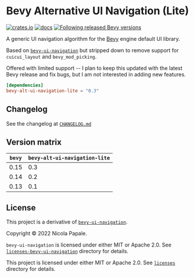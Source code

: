 # Bevy Alternative UI Navigation (Lite)

[![crates.io](https://img.shields.io/crates/v/bevy-alt-ui-navigation-lite.svg)](https://crates.io/crates/bevy-alt-ui-navigation-lite)
[![docs](https://docs.rs/bevy-alt-ui-navigation-lite/badge.svg)](https://docs.rs/bevy-alt-ui-navigation-lite)
[![Following released Bevy versions](https://img.shields.io/badge/Bevy%20tracking-released%20version-lightblue)](https://bevyengine.org/learn/book/plugin-development/#main-branch-tracking)

A generic UI navigation algorithm for the
[Bevy](https://github.com/bevyengine/bevy) engine default UI library.

Based on [`bevy-ui-navigation`](https://github.com/nicopap) but stripped down to remove support for `cuicui_layout` and `bevy_mod_picking`.

Offered with limited support -- I plan to keep this updated with the latest Bevy release and fix bugs, but I am not interested in adding new features.

```toml
[dependencies]
bevy-alt-ui-navigation-lite = "0.3"
```

## Changelog

See the changelog at [`CHANGELOG.md`](./CHANGELOG.md)

## Version matrix

| `bevy` | `bevy-alt-ui-navigation-lite` |
|------|------|
| 0.15 | 0.3  |
| 0.14 | 0.2  |
| 0.13 | 0.1  |

## License

This project is a derivative of [`bevy-ui-navigation`](https://github.com/nicopap/ui-navigation).

Copyright © 2022 Nicola Papale.

`bevy-ui-navigation` is licensed under either MIT or Apache 2.0. See
[`licenses-bevy-ui-navigation`](licenses-bevy-ui-navigation) directory for details.

This project is licensed under either MIT or Apache 2.0. See
[`licenses`](./licenses) directory for details.
